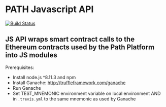 # PATH Javascript API #
[![Build Status](https://travis-ci.org/path-foundation/path-protocol-js-api.svg?branch=master)](https://travis-ci.org/path-foundation/path-protocol-js-api)

## JS API wraps smart contract calls to the Ethereum contracts used by the Path Platform into JS modules ##

Prerequisites:
* Install node.js ^8.11.3 and npm
* Install Ganache: http://truffleframework.com/ganache
* Run Ganache
* Set TEST_MNEMONIC environment variable on local environment AND in `.trevis.yml` to the same mnemonic as used by Ganache
